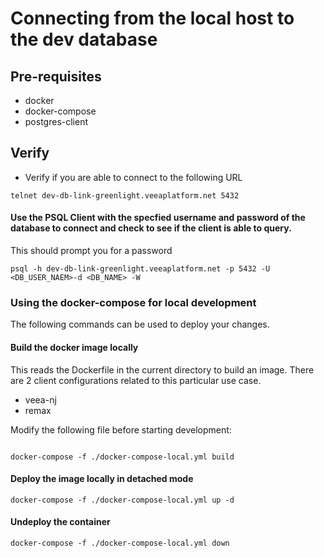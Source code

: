 # Connecting from the local host to the dev database

## Pre-requisites

* docker
* docker-compose
* postgres-client

## Verify

* Verify if you are able to connect to the following URL

```
telnet dev-db-link-greenlight.veeaplatform.net 5432
```

####  Use the PSQL Client with the specfied username and password of the database to connect and check to see if the client is able to query. 

This should prompt you for a password
```
psql -h dev-db-link-greenlight.veeaplatform.net -p 5432 -U <DB_USER_NAEM>-d <DB_NAME> -W
```

### Using the docker-compose for local development

The following commands can be used to deploy your changes.

#### Build the docker image locally

This reads the Dockerfile in the current directory to build an image. There are 2 client configurations
related to this particular use case.

* veea-nj
* remax

Modify the following file before starting development: 

```

```


```
docker-compose -f ./docker-compose-local.yml build
```
#### Deploy the image locally in detached mode 
```
docker-compose -f ./docker-compose-local.yml up -d
```
#### Undeploy the container
```
docker-compose -f ./docker-compose-local.yml down
```
